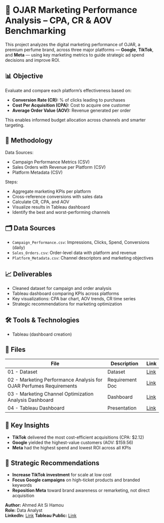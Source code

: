 # 🧴 OJAR Marketing Performance Analysis – CPA, CR & AOV Benchmarking  

This project analyzes the digital marketing performance of OJAR, a premium perfume brand, across three major platforms — **Google**, **TikTok**, and **Meta** — using key marketing metrics to guide strategic ad spend decisions and improve ROI.

## 📊 Objective  
Evaluate and compare each platform’s effectiveness based on:
- **Conversion Rate (CR):** % of clicks leading to purchases
- **Cost Per Acquisition (CPA):** Cost to acquire one customer
- **Average Order Value (AOV):** Revenue generated per order

This enables informed budget allocation across channels and smarter targeting.

## 🧠 Methodology  
Data Sources:
- Campaign Performance Metrics (CSV)
- Sales Orders with Revenue per Platform (CSV)
- Platform Metadata (CSV)

Steps:
- Aggregate marketing KPIs per platform
- Cross-reference conversions with sales data
- Calculate CR, CPA, and AOV
- Visualize results in Tableau dashboard
- Identify the best and worst-performing channels

## 🗂️ Data Sources  
- `Campaign_Performance.csv`: Impressions, Clicks, Spend, Conversions (daily)  
- `Sales_Orders.csv`: Order-level data with platform and revenue  
- `Platform_Metadata.csv`: Channel descriptors and marketing objectives  

## 📈 Deliverables  
- Cleaned dataset for campaign and order analysis  
- Tableau dashboard comparing KPIs across platforms  
- Key visualizations: CPA bar chart, AOV trends, CR time series  
- Strategic recommendations for marketing optimization  

## 🛠️ Tools & Technologies  
- Tableau (dashboard creation)

## 📁 Files  
| File | Description | Link |
|---|-------------|------|
| 01 - Dataset	 | Dataset	 | [Link](https://drive.google.com/drive/folders/1npJezwEJ0Qj6AtK539fE3t4c_kSLEszg?usp=sharing) |
| 02 - Marketing Performance Analysis for OJAR Perfumes Requirements | Requirement Doc	 | [Link](https://docs.google.com/document/d/1MitDQxcL-HUfEml_R7ENEAgSXxQvOvI3/edit?usp=sharing&ouid=109021823672467213520&rtpof=true&sd=true) |
| 03 - Marketing Channel Optimization Analysis Dashboard | Dashboard |[Link](https://public.tableau.com/app/profile/ahmed.aitsihamou/viz/03-OjarDashboard/Dashboard1) |
| 04 - Tableau Dashboard | Presentation | [Link](https://docs.google.com/presentation/d/1Qnm3IA0Oh5R8uf5Y99yXYLWThWcV0HCEYLLuYtivPLw/edit?usp=sharing) |

## 📌 Key Insights  
- **TikTok** delivered the most cost-efficient acquisitions (CPA: $2.12)  
- **Google** yielded the highest-value customers (AOV: $159.56)  
- **Meta** had the highest spend and lowest ROI across all KPIs  

## 📢 Strategic Recommendations  
- **Increase TikTok investment** for scale at low cost  
- **Focus Google campaigns** on high-ticket products and branded keywords  
- **Reposition Meta** toward brand awareness or remarketing, not direct acquisition  

**Author:** Ahmed Ait Si Hamou  
**Role:** Data Analyst  
**LinkedIn:** [Link](https://www.linkedin.com/in/ahmedaitsihamou/)
**Tableau Public:** [Link](https://public.tableau.com/app/profile/ahmed.aitsihamou/vizzes)
 
